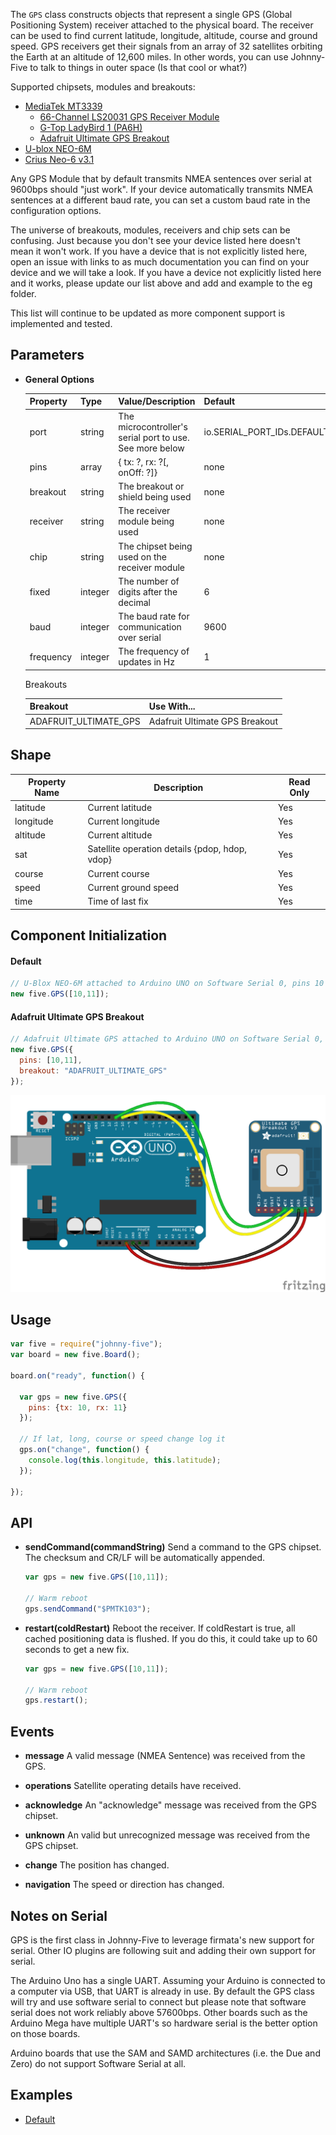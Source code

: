 The `GPS` class constructs objects that represent a single GPS (Global Positioning System) receiver attached to the physical board. The receiver can be used to find current latitude, longitude, altitude, course and ground speed. GPS receivers get their signals from an array of 32 satellites orbiting the Earth at an altitude of 12,600 miles. In other words, you can use Johnny-Five to talk to things in outer space (Is that cool or what?)

Supported chipsets, modules and breakouts:

- [MediaTek MT3339](http://www.mediatek.com/en/products/connectivity/gps/mt3339)
  - [66-Channel LS20031 GPS Receiver Module](https://www.pololu.com/product/2138)
  - [G-Top LadyBird 1 (PA6H)](http://www.gtop-tech.com/en/product/LadyBird-1-PA6H/MT3339_GPS_Module_04.html)
  - [Adafruit Ultimate GPS Breakout](https://www.adafruit.com/products/746)
- [U-blox NEO-6M](https://www.u-blox.com/en/product/neo-6-series)
 - [Crius Neo-6 v3.1](http://www.ebay.com/itm/like/281357870575?ul_noapp=true&chn=ps&lpid=82)

Any GPS Module that by default transmits NMEA sentences over serial at 9600bps should "just work". If your device automatically transmits NMEA sentences at a different baud rate, you can set a custom baud rate in the configuration options.

The universe of breakouts, modules, receivers and chip sets can be confusing. Just because you don't see your device listed here doesn't mean it won't work. If you have a device that is not explicitly listed here, open an issue with links to as much documentation you can find on your device and we will take a look. If you have a device not explicitly listed here and it works, please update our list above and add and example to the eg folder.

This list will continue to be updated as more component support is implemented and tested.

## Parameters

- **General Options**


    | Property | Type   | Value/Description                              | Default   | Required |
    |----------|--------|------------------------------------------------|-----------|----------|
    | port | string | The microcontroller's serial port to use. See more below | io.SERIAL_PORT_IDs.DEFAULT | no |
    | pins | array | { tx: ?, rx: ?[, onOff: ?]} | none | no |
    | breakout | string | The breakout or shield being used | none | no |
    | receiver | string | The receiver module being used | none | no |
    | chip | string | The chipset being used on the receiver module | none | no |
    | fixed | integer | The number of digits after the decimal | 6 | no |
    | baud | integer | The baud rate for communication over serial | 9600 | no |
    | frequency | integer | The frequency of updates in Hz | 1 | no |


    Breakouts

    | Breakout | Use With... |
    |----------|---------------------------------------------|
    | ADAFRUIT_ULTIMATE_GPS | Adafruit Ultimate GPS Breakout |






## Shape

| Property Name | Description | Read Only |
|---------------| ----------- | ----------|
| latitude | Current latitude | Yes |
| longitude | Current longitude | Yes |
| altitude | Current altitude | Yes |
| sat | Satellite operation details {pdop, hdop, vdop} | Yes |
| course | Current course | Yes |
| speed | Current ground speed | Yes |
| time | Time of last fix | Yes |

## Component Initialization

#### Default

```js
// U-Blox NEO-6M attached to Arduino UNO on Software Serial 0, pins 10 and 11
new five.GPS([10,11]);
```

#### Adafruit Ultimate GPS Breakout

```js
// Adafruit Ultimate GPS attached to Arduino UNO on Software Serial 0, pins 10 and 11
new five.GPS({
  pins: [10,11],
  breakout: "ADAFRUIT_ULTIMATE_GPS"
});
```

![gps.png](https://raw.githubusercontent.com/rwaldron/johnny-five/master/docs/breadboard/gps-adafruit.png)

## Usage

```js
var five = require("johnny-five");
var board = new five.Board();

board.on("ready", function() {

  var gps = new five.GPS({
    pins: {tx: 10, rx: 11}
  });

  // If lat, long, course or speed change log it
  gps.on("change", function() {
    console.log(this.longitude, this.latitude);
  });

});
```

## API

- **sendCommand(commandString)** Send a command to the GPS chipset. The checksum and CR/LF will be automatically appended.

  ``` js
  var gps = new five.GPS([10,11]);

  // Warm reboot
  gps.sendCommand("$PMTK103");
  ```

- **restart(coldRestart)** Reboot the receiver. If coldRestart is true, all cached positioning data is flushed. If you do this, it could take up to 60 seconds to get a new fix.

  ``` js
  var gps = new five.GPS([10,11]);

  // Warm reboot
  gps.restart();
  ```

## Events

- **message** A valid message (NMEA Sentence) was received from the GPS.

- **operations** Satellite operating details have received.

- **acknowledge** An "acknowledge" message was received from the GPS chipset.

- **unknown** An valid but unrecognized message was received from the GPS chipset.

- **change** The position has changed.

- **navigation** The speed or direction has changed.

## Notes on Serial

GPS is the first class in Johnny-Five to leverage firmata's new support for serial. Other IO plugins are following suit and adding their own support for serial.

The Arduino Uno has a single UART. Assuming your Arduino is connected to a computer via USB, that UART is already in use. By default the GPS class will try and use software serial to connect but please note that software serial does not work reliably above 57600bps. Other boards such as the Arduino Mega have multiple UART's so hardware serial is the better option on those boards.

Arduino boards that use the SAM and SAMD architectures (i.e. the Due and Zero) do not support Software Serial at all.

<!--remove-start-->

## Examples

- [Default](https://github.com/rwaldron/johnny-five/blob/master/docs/gps.md)

<!--remove-end-->

